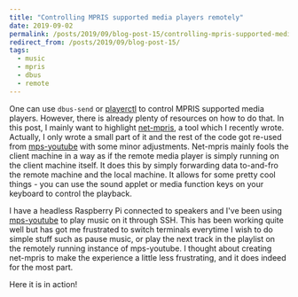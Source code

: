 ```yaml
---
title: "Controlling MPRIS supported media players remotely"
date: 2019-09-02
permalink: /posts/2019/09/blog-post-15/controlling-mpris-supported-media-players-remotely
redirect_from: /posts/2019/09/blog-post-15/
tags:
  - music
  - mpris
  - dbus
  - remote
---
```


One can use `dbus-send` or [playerctl](https://github.com/acrisci/playerctl) to control MPRIS supported
media players. However, there is already plenty of resources on how to do that. In this post, I mainly
want to highlight [net-mpris](https://github.com/ritiek/net-mpris), a tool which I recently wrote.
Actually, I only wrote a small part of it and the rest of the code got re-used from [mps-youtube](https://github.com/mps-youtube/mps-youtube)
with some minor adjustments. Net-mpris mainly fools the client machine in a way as if the remote media player
is simply running on the client machine itself. It does this by simply forwarding data to-and-fro the remote
machine and the local machine. It allows for some pretty cool things - you can use the sound applet or media
function keys on your keyboard to control the playback.

I have a headless Raspberry Pi connected to speakers and I've been using [mps-youtube](https://github.com/mps-youtube/mps-youtube)
to play music on it through SSH. This has been working quite well but has got me frustrated to switch terminals
everytime I wish to do simple stuff such as pause music, or play the next track in the playlist on the remotely
running instance of mps-youtube. I thought about creating net-mpris to make the experience a little less
frustrating, and it does indeed for the most part.

Here it is in action!
